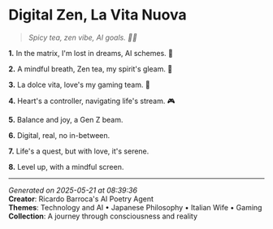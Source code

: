 # Digital Zen, La Vita Nuova

> *Spicy tea, zen vibe, AI goals. 🍵👾*

**1.** In the matrix, I'm lost in dreams, AI schemes. 🤖


**2.** A mindful breath, Zen tea, my spirit's gleam. 🍵


**3.** La dolce vita, love's my gaming team. 💝


**4.** Heart's a controller, navigating life's stream. 🎮


**5.** Balance and joy, a Gen Z beam.


**6.** Digital, real, no in-between.


**7.** Life's a quest, but with love, it's serene.


**8.** Level up, with a mindful screen.



---

*Generated on 2025-05-21 at 08:39:36*  
**Creator**: Ricardo Barroca's AI Poetry Agent  
**Themes**: Technology and AI • Japanese Philosophy • Italian Wife • Gaming  
**Collection**: A journey through consciousness and reality